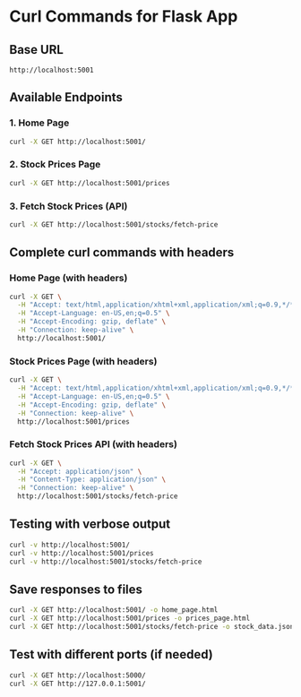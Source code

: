 # Curl Commands for Flask App

## Base URL
```
http://localhost:5001
```

## Available Endpoints

### 1. Home Page
```bash
curl -X GET http://localhost:5001/
```

### 2. Stock Prices Page
```bash
curl -X GET http://localhost:5001/prices
```

### 3. Fetch Stock Prices (API)
```bash
curl -X GET http://localhost:5001/stocks/fetch-price
```

## Complete curl commands with headers

### Home Page (with headers)
```bash
curl -X GET \
  -H "Accept: text/html,application/xhtml+xml,application/xml;q=0.9,*/*;q=0.8" \
  -H "Accept-Language: en-US,en;q=0.5" \
  -H "Accept-Encoding: gzip, deflate" \
  -H "Connection: keep-alive" \
  http://localhost:5001/
```

### Stock Prices Page (with headers)
```bash
curl -X GET \
  -H "Accept: text/html,application/xhtml+xml,application/xml;q=0.9,*/*;q=0.8" \
  -H "Accept-Language: en-US,en;q=0.5" \
  -H "Accept-Encoding: gzip, deflate" \
  -H "Connection: keep-alive" \
  http://localhost:5001/prices
```

### Fetch Stock Prices API (with headers)
```bash
curl -X GET \
  -H "Accept: application/json" \
  -H "Content-Type: application/json" \
  -H "Connection: keep-alive" \
  http://localhost:5001/stocks/fetch-price
```

## Testing with verbose output
```bash
curl -v http://localhost:5001/
curl -v http://localhost:5001/prices
curl -v http://localhost:5001/stocks/fetch-price
```

## Save responses to files
```bash
curl -X GET http://localhost:5001/ -o home_page.html
curl -X GET http://localhost:5001/prices -o prices_page.html
curl -X GET http://localhost:5001/stocks/fetch-price -o stock_data.json
```

## Test with different ports (if needed)
```bash
curl -X GET http://localhost:5000/
curl -X GET http://127.0.0.1:5001/
```
